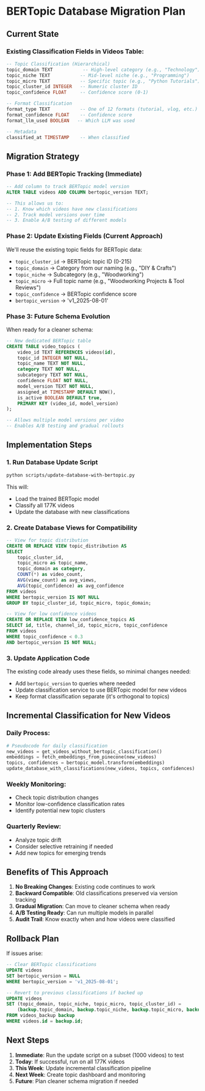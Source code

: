 # BERTopic Database Migration Plan

## Current State

### Existing Classification Fields in Videos Table:
```sql
-- Topic Classification (Hierarchical)
topic_domain TEXT           -- High-level category (e.g., "Technology")
topic_niche TEXT           -- Mid-level niche (e.g., "Programming")  
topic_micro TEXT           -- Specific topic (e.g., "Python Tutorials")
topic_cluster_id INTEGER   -- Numeric cluster ID
topic_confidence FLOAT     -- Confidence score (0-1)

-- Format Classification
format_type TEXT           -- One of 12 formats (tutorial, vlog, etc.)
format_confidence FLOAT    -- Confidence score
format_llm_used BOOLEAN   -- Which LLM was used

-- Metadata
classified_at TIMESTAMP    -- When classified
```

## Migration Strategy

### Phase 1: Add BERTopic Tracking (Immediate)
```sql
-- Add column to track BERTopic model version
ALTER TABLE videos ADD COLUMN bertopic_version TEXT;

-- This allows us to:
-- 1. Know which videos have new classifications
-- 2. Track model versions over time
-- 3. Enable A/B testing of different models
```

### Phase 2: Update Existing Fields (Current Approach)
We'll reuse the existing topic fields for BERTopic data:
- `topic_cluster_id` → BERTopic topic ID (0-215)
- `topic_domain` → Category from our naming (e.g., "DIY & Crafts")
- `topic_niche` → Subcategory (e.g., "Woodworking")
- `topic_micro` → Full topic name (e.g., "Woodworking Projects & Tool Reviews")
- `topic_confidence` → BERTopic confidence score
- `bertopic_version` → 'v1_2025-08-01'

### Phase 3: Future Schema Evolution
When ready for a cleaner schema:
```sql
-- New dedicated BERTopic table
CREATE TABLE video_topics (
    video_id TEXT REFERENCES videos(id),
    topic_id INTEGER NOT NULL,
    topic_name TEXT NOT NULL,
    category TEXT NOT NULL,
    subcategory TEXT NOT NULL,
    confidence FLOAT NOT NULL,
    model_version TEXT NOT NULL,
    assigned_at TIMESTAMP DEFAULT NOW(),
    is_active BOOLEAN DEFAULT true,
    PRIMARY KEY (video_id, model_version)
);

-- Allows multiple model versions per video
-- Enables A/B testing and gradual rollouts
```

## Implementation Steps

### 1. Run Database Update Script
```bash
python scripts/update-database-with-bertopic.py
```

This will:
- Load the trained BERTopic model
- Classify all 177K videos
- Update the database with new classifications

### 2. Create Database Views for Compatibility
```sql
-- View for topic distribution
CREATE OR REPLACE VIEW topic_distribution AS
SELECT 
    topic_cluster_id,
    topic_micro as topic_name,
    topic_domain as category,
    COUNT(*) as video_count,
    AVG(view_count) as avg_views,
    AVG(topic_confidence) as avg_confidence
FROM videos
WHERE bertopic_version IS NOT NULL
GROUP BY topic_cluster_id, topic_micro, topic_domain;

-- View for low confidence videos
CREATE OR REPLACE VIEW low_confidence_topics AS
SELECT id, title, channel_id, topic_micro, topic_confidence
FROM videos
WHERE topic_confidence < 0.3
AND bertopic_version IS NOT NULL;
```

### 3. Update Application Code
The existing code already uses these fields, so minimal changes needed:
- Add `bertopic_version` to queries where needed
- Update classification service to use BERTopic model for new videos
- Keep format classification separate (it's orthogonal to topics)

## Incremental Classification for New Videos

### Daily Process:
```python
# Pseudocode for daily classification
new_videos = get_videos_without_bertopic_classification()
embeddings = fetch_embeddings_from_pinecone(new_videos)
topics, confidences = bertopic_model.transform(embeddings)
update_database_with_classifications(new_videos, topics, confidences)
```

### Weekly Monitoring:
- Check topic distribution changes
- Monitor low-confidence classification rates
- Identify potential new topic clusters

### Quarterly Review:
- Analyze topic drift
- Consider selective retraining if needed
- Add new topics for emerging trends

## Benefits of This Approach

1. **No Breaking Changes**: Existing code continues to work
2. **Backward Compatible**: Old classifications preserved via version tracking
3. **Gradual Migration**: Can move to cleaner schema when ready
4. **A/B Testing Ready**: Can run multiple models in parallel
5. **Audit Trail**: Know exactly when and how videos were classified

## Rollback Plan

If issues arise:
```sql
-- Clear BERTopic classifications
UPDATE videos 
SET bertopic_version = NULL 
WHERE bertopic_version = 'v1_2025-08-01';

-- Revert to previous classifications if backed up
UPDATE videos
SET (topic_domain, topic_niche, topic_micro, topic_cluster_id) = 
    (backup.topic_domain, backup.topic_niche, backup.topic_micro, backup.topic_cluster_id)
FROM videos_backup backup
WHERE videos.id = backup.id;
```

## Next Steps

1. **Immediate**: Run the update script on a subset (1000 videos) to test
2. **Today**: If successful, run on all 177K videos
3. **This Week**: Update incremental classification pipeline
4. **Next Week**: Create topic dashboard and monitoring
5. **Future**: Plan cleaner schema migration if needed